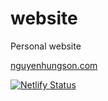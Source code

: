 # website
Personal website

[nguyenhungson.com](https://nguyenhungson.com)

[![Netlify Status](https://api.netlify.com/api/v1/badges/1a7dbc05-46d0-4756-bde3-14e1e723fce4/deploy-status)](https://app.netlify.com/sites/clever-hermann-988331/deploys)
